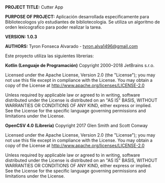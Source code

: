 <b>PROJECT TITLE:</b> Cutter App

<b>PURPOSE OF PROJECT:</b> Aplicación desarrollada especificamente para Bibliotecologos 
y/o estudiantes de bibliotecologia. Se utiliza un algoritmo de orden 
lexicografico para poder realizar la tarea.

<b>VERSION: 1.0.3</b>

<b>AUTHORS: </b>Tyron Fonseca Alvarado - tyron.alva1496@gmail.com


Este proyecto utiliza las siguientes librerias:

<b>Kotlin (Lenguaje de Programación)</b>
Copyright 2000–2018 JetBrains s.r.o.

Licensed under the Apache License, Version 2.0 (the "License"); you may not use 
this file except in compliance with the License. You may obtain a copy of the 
License at http://www.apache.org/licenses/LICENSE-2.0

Unless required by applicable law or agreed to in writing, software distributed 
under the License is distributed on an "AS IS" BASIS, WITHOUT WARRANTIES OR 
CONDITIONS OF ANY KIND, either express or implied. See the License for the 
specific language governing permissions and limitations under the License.
    

<b>OpenCSV 4.0 (Librería)</b>
Copyright 2017 Glen Smith and Scott Conway

Licensed under the Apache License, Version 2.0 (the "License"); you may not use 
this file except in compliance with the License. You may obtain a copy of the 
License at http://www.apache.org/licenses/LICENSE-2.0

Unless required by applicable law or agreed to in writing, software distributed 
under the License is distributed on an "AS IS" BASIS, WITHOUT WARRANTIES OR 
CONDITIONS OF ANY KIND, either express or implied. See the License for the 
specific language governing permissions and limitations under the License.
